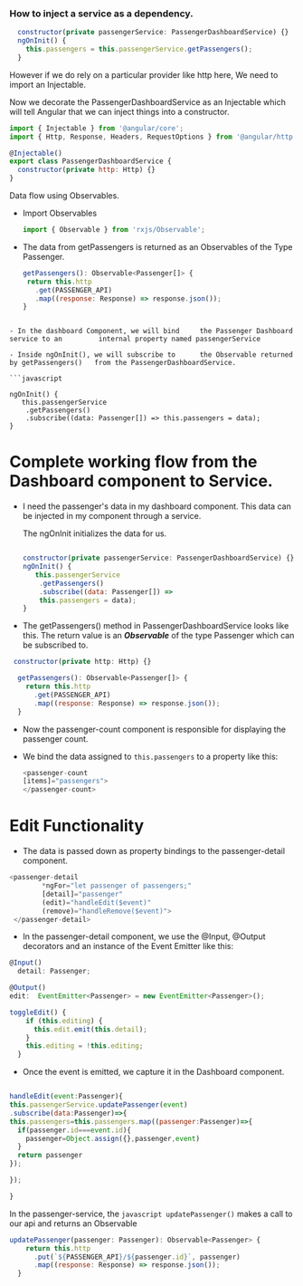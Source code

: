 ### How to inject a service as a dependency.

```javascript
  constructor(private passengerService: PassengerDashboardService) {}
  ngOnInit() {
    this.passengers = this.passengerService.getPassengers();
  }


```

However if we do rely on a particular provider like http here, We need to import an Injectable.

Now we decorate the PassengerDashboardService as an Injectable which will tell Angular that we can inject things into a constructor.

```javascript
import { Injectable } from '@angular/core';
import { Http, Response, Headers, RequestOptions } from '@angular/http';

@Injectable()
export class PassengerDashboardService {
  constructor(private http: Http) {}
}


```

Data flow using Observables.

- Import Observables

  ```javascript
  import { Observable } from 'rxjs/Observable';
  ```

- The data from getPassengers is returned as an Observables of the Type Passenger.
  ```javascript
  getPassengers(): Observable<Passenger[]> {
   return this.http
     .get(PASSENGER_API)
     .map((response: Response) => response.json());
  }
  ```

````

- In the dashboard Component, we will bind     the Passenger Dashboard service to an         internal property named passengerService

- Inside ngOnInit(), we will subscribe to      the Observable returned by getPassengers()   from the PassengerDashboardService.

```javascript

ngOnInit() {
   this.passengerService
    .getPassengers()
    .subscribe((data: Passenger[]) => this.passengers = data);
}

````

# Complete working flow from the Dashboard component to Service.

- I need the passenger's data in my dashboard component. This data can be injected in my component through a service.

  The ngOnInit initializes the data for us.

  ```javascript

  constructor(private passengerService: PassengerDashboardService) {}
  ngOnInit() {
     this.passengerService
      .getPassengers()
      .subscribe((data: Passenger[]) =>
      this.passengers = data);
  }

  ```

- The getPassengers() method in PassengerDashboardService looks like this. The return value is an **_Observable_** of the type Passenger which can be subscribed to.

```javascript
 constructor(private http: Http) {}

  getPassengers(): Observable<Passenger[]> {
    return this.http
      .get(PASSENGER_API)
      .map((response: Response) => response.json());
  }


```

- Now the passenger-count component is responsible for displaying the passenger count.

- We bind the data assigned to `this.passengers` to a property like this:
  ```javascript
  <passenger-count
  [items]="passengers">
  </passenger-count>
  ```

# Edit Functionality

- The data is passed down as property bindings to the passenger-detail component.

```javascript
<passenger-detail
        *ngFor="let passenger of passengers;"
        [detail]="passenger"
        (edit)="handleEdit($event)"
        (remove)="handleRemove($event)">
 </passenger-detail>
```

- In the passenger-detail component, we use the @Input, @Output decorators and an instance of the Event Emitter like this:

```javascript
@Input()
  detail: Passenger;

@Output()
edit:  EventEmitter<Passenger> = new EventEmitter<Passenger>();

toggleEdit() {
    if (this.editing) {
      this.edit.emit(this.detail);
    }
    this.editing = !this.editing;
  }

```

- Once the event is emitted, we capture it in the Dashboard component.

```javascript

handleEdit(event:Passenger){
this.passengerService.updatePassenger(event)
.subscribe(data:Passenger)=>{
this.passengers=this.passengers.map((passenger:Passenger)=>{
  if(passenger.id===event.id){
    passenger=Object.assign({},passenger,event)
  }
  return passenger
});

});

}
```

In the passenger-service, the ```javascript updatePassenger()``` makes a call to our api 
and returns an Observable

```javascript
updatePassenger(passenger: Passenger): Observable<Passenger> {
    return this.http
      .put(`${PASSENGER_API}/${passenger.id}`, passenger)
      .map((response: Response) => response.json());
  }
```




